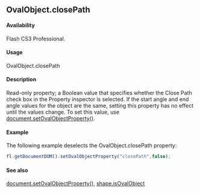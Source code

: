 ## OvalObject.closePath

#### Availability

Flash CS3 Professional.

#### Usage

OvalObject.closePath

#### Description

Read-only property; a Boolean value that specifies whether the Close Path check box in the Property inspector is selected. If the start angle and end angle values for the object are the same, setting this property has no effect until the values change.
To set this value, use [document.setOvalObjectProperty()](../Document_object/docum590.md).

#### Example

The following example deselects the OvalObject.closePath property:

```javascript
fl.getDocumentDOM().setOvalObjectProperty("closePath",false);
```

#### See also

[document.setOvalObjectProperty()](../Document_object/docum590.md), [shape.isOvalObject](../Shape_object/shape9.md)
